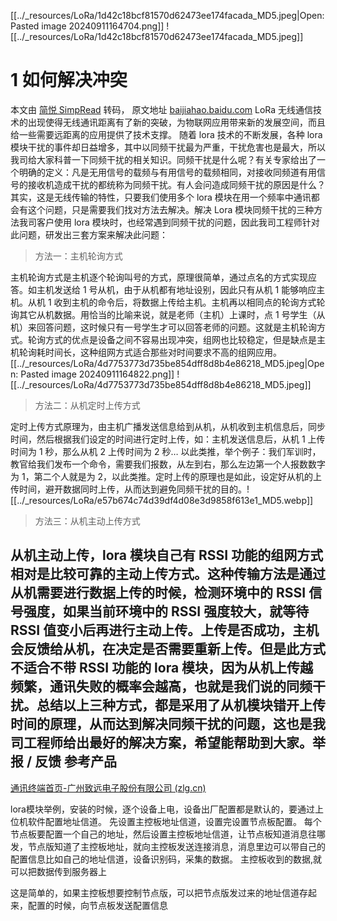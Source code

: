 
[[../_resources/LoRa/1d42c18bcf81570d62473ee174facada_MD5.jpeg|Open: Pasted image 20240911164704.png]]
![[../_resources/LoRa/1d42c18bcf81570d62473ee174facada_MD5.jpeg]]
# 1 如何解决冲突
 本文由 [简悦 SimpRead](http://ksria.com/simpread/) 转码， 原文地址 [baijiahao.baidu.com](https://baijiahao.baidu.com/s?id=1686951614382392531&wfr=spider&for=pc) 
 LoRa 无线通信技术的出现使得无线通讯距离有了新的突破，为物联网应用带来新的发展空间，而且给一些需要远距离的应用提供了技术支撑。
 随着 lora 技术的不断发展，各种 lora 模块干扰的事件却日益增多，其中以同频干扰最为严重，干扰危害也是最大，所以我司给大家科普一下同频干扰的相关知识。同频干扰是什么呢？有关专家给出了一个明确的定义：凡是无用信号的载频与有用信号的载频相同，对接收同频道有用信号的接收机造成干扰的都统称为同频干扰。有人会问造成同频干扰的原因是什么？其实，这是无线传输的特性，只要我们使用多个 lora 模块在用一个频率中通讯都会有这个问题，只是需要我们找对方法去解决。解决 Lora 模块同频干扰的三种方法我司客户使用 lora 模块时，也经常遇到同频干扰的问题，因此我司工程师针对此问题，研发出三套方案来解决此问题：
> 方法一：主机轮询方式

主机轮询方式是主机逐个轮询叫号的方式，原理很简单，通过点名的方式实现应答。如主机发送给 1 号从机，由于从机都有地址设别，因此只有从机 1 能够响应主机。从机 1 收到主机的命令后，将数据上传给主机。主机再以相同点的轮询方式轮询其它从机数据。用恰当的比喻来说，就是老师（主机）上课时，点 1 号学生（从机）来回答问题，这时候只有一号学生才可以回答老师的问题。这就是主机轮询方式。轮询方式的优点是设备之间不容易出现冲突，组网也比较稳定，但是缺点是主机轮询耗时间长，这种组网方式适合那些对时间要求不高的组网应用。
[[../_resources/LoRa/4d7753773d735be854dff8d8b4e86218_MD5.jpeg|Open: Pasted image 20240911164822.png]]
![[../_resources/LoRa/4d7753773d735be854dff8d8b4e86218_MD5.jpeg]]

>方法二：从机定时上传方式

定时上传方式原理为，由主机广播发送信息给到从机，从机收到主机信息后，同步时间，然后根据我们设定的时间进行定时上传，如：主机发送信息后，从机 1 上传时间为 1 秒，那么从机 2 上传时间为 2 秒… 以此类推，举个例子：我们军训时，教官给我们发布一个命令，需要我们报数，从左到右，那么左边第一个人报数数字为 1，第二个人就是为 2，以此类推。定时上传的原理也是如此，设定好从机的上传时间，避开数据同时上传，从而达到避免同频干扰的目的。![[../_resources/LoRa/e57b674c74d39df4d08e3d9858f613e1_MD5.webp]]
>方法三：从机主动上传方式

从机主动上传，lora 模块自己有 RSSI 功能的组网方式相对是比较可靠的主动上传方式。这种传输方法是通过从机需要进行数据上传的时候，检测环境中的 RSSI 信号强度，如果当前环境中的 RSSI 强度较大，就等待 RSSI 值变小后再进行主动上传。上传是否成功，主机会反馈给从机，在决定是否需要重新上传。但是此方式不适合不带 RSSI 功能的 lora 模块，因为从机上传越频繁，通讯失败的概率会越高，也就是我们说的同频干扰。总结以上三种方式，都是采用了从机模块错开上传时间的原理，从而达到解决同频干扰的问题，这也是我司工程师给出最好的解决方案，希望能帮助到大家。举报 / 反馈
参考产品
---
[通讯终端首页-广州致远电子股份有限公司 (zlg.cn)](https://www.zlg.cn/wireless/wireless/i/cid/100/c/1.html)

lora模块举例，安装的时候，逐个设备上电，设备出厂配置都是默认的，要通过上位机软件配置地址信道。
先设置主控板地址信道，设置完设置节点板配置。
每个节点板要配置一个自己的地址，然后设置主控板地址信道，让节点板知道消息往哪发，节点版知道了主控板地址，就向主控板发送连接消息，消息里边可以带自己的配置信息比如自己的地址信道，设备识别码，采集的数据。
主控板收到的数据,就可以把数据传到服务器上

这是简单的，如果主控板想要控制节点版，可以把节点版发过来的地址信道存起来，配置的时候，向节点板发送配置信息
